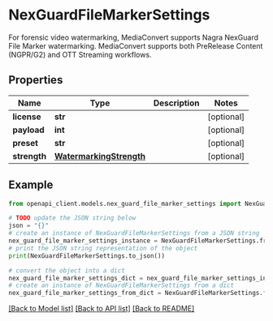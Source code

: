 # NexGuardFileMarkerSettings

For forensic video watermarking, MediaConvert supports Nagra NexGuard File Marker watermarking. MediaConvert supports both PreRelease Content (NGPR/G2) and OTT Streaming workflows.

## Properties

Name | Type | Description | Notes
------------ | ------------- | ------------- | -------------
**license** | **str** |  | [optional] 
**payload** | **int** |  | [optional] 
**preset** | **str** |  | [optional] 
**strength** | [**WatermarkingStrength**](WatermarkingStrength.md) |  | [optional] 

## Example

```python
from openapi_client.models.nex_guard_file_marker_settings import NexGuardFileMarkerSettings

# TODO update the JSON string below
json = "{}"
# create an instance of NexGuardFileMarkerSettings from a JSON string
nex_guard_file_marker_settings_instance = NexGuardFileMarkerSettings.from_json(json)
# print the JSON string representation of the object
print(NexGuardFileMarkerSettings.to_json())

# convert the object into a dict
nex_guard_file_marker_settings_dict = nex_guard_file_marker_settings_instance.to_dict()
# create an instance of NexGuardFileMarkerSettings from a dict
nex_guard_file_marker_settings_from_dict = NexGuardFileMarkerSettings.from_dict(nex_guard_file_marker_settings_dict)
```
[[Back to Model list]](../README.md#documentation-for-models) [[Back to API list]](../README.md#documentation-for-api-endpoints) [[Back to README]](../README.md)


